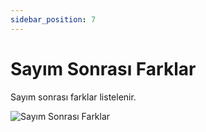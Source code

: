 ```yaml
---
sidebar_position: 7
---
```


# Sayım Sonrası Farklar

Sayım sonrası farklar listelenir.

![Sayım Sonrası Farklar](/img/moduller/sayim-sonrasi-farklar.png)

